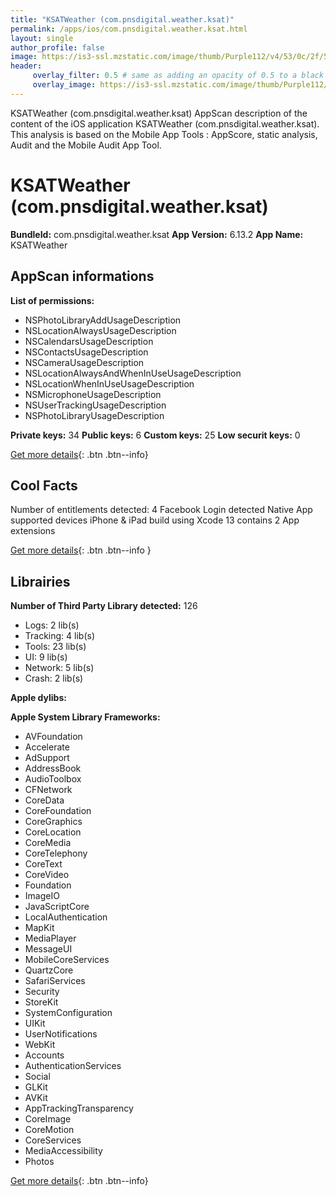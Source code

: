 ```yaml
---
title: "KSATWeather (com.pnsdigital.weather.ksat)"
permalink: /apps/ios/com.pnsdigital.weather.ksat.html
layout: single
author_profile: false
image: https://is3-ssl.mzstatic.com/image/thumb/Purple112/v4/53/0c/2f/530c2ff8-e7ca-a0e4-f13a-10dc936996e4/AppIcon-1x_U007emarketing-0-4-0-85-220.png/512x512bb.jpg
header: 
     overlay_filter: 0.5 # same as adding an opacity of 0.5 to a black background
     overlay_image: https://is3-ssl.mzstatic.com/image/thumb/Purple112/v4/53/0c/2f/530c2ff8-e7ca-a0e4-f13a-10dc936996e4/AppIcon-1x_U007emarketing-0-4-0-85-220.png/512x512bb.jpg
---
```

KSATWeather (com.pnsdigital.weather.ksat) AppScan description of the content of the iOS application KSATWeather (com.pnsdigital.weather.ksat). This analysis is based on the Mobile App Tools : AppScore, static analysis, Audit and the Mobile Audit App Tool.

# KSATWeather (com.pnsdigital.weather.ksat)

**BundleId:** com.pnsdigital.weather.ksat
**App Version:** 6.13.2
**App Name:** KSATWeather


## AppScan informations 

**List of permissions:** 
- NSPhotoLibraryAddUsageDescription
- NSLocationAlwaysUsageDescription
- NSCalendarsUsageDescription
- NSContactsUsageDescription
- NSCameraUsageDescription
- NSLocationAlwaysAndWhenInUseUsageDescription
- NSLocationWhenInUseUsageDescription
- NSMicrophoneUsageDescription
- NSUserTrackingUsageDescription
- NSPhotoLibraryUsageDescription
  
  
**Private keys:** 34
**Public keys:** 6
**Custom keys:** 25
**Low securit keys:** 0
  
[Get more details](/pricing.html){: .btn .btn--info}

## Cool Facts

Number of entitlements detected: 4
Facebook Login detected
Native App
supported devices iPhone & iPad
build using Xcode 13
contains 2 App extensions
  
[Get more details](/pricing.html){: .btn .btn--info }

## Librairies 
**Number of Third Party Library detected:** 126
- Logs: 2 lib(s)
- Tracking: 4 lib(s)
- Tools: 23 lib(s)
- UI: 9 lib(s)
- Network: 5 lib(s)
- Crash: 2 lib(s)


**Apple dylibs:**


**Apple System Library Frameworks:**
- AVFoundation
- Accelerate
- AdSupport
- AddressBook
- AudioToolbox
- CFNetwork
- CoreData
- CoreFoundation
- CoreGraphics
- CoreLocation
- CoreMedia
- CoreTelephony
- CoreText
- CoreVideo
- Foundation
- ImageIO
- JavaScriptCore
- LocalAuthentication
- MapKit
- MediaPlayer
- MessageUI
- MobileCoreServices
- QuartzCore
- SafariServices
- Security
- StoreKit
- SystemConfiguration
- UIKit
- UserNotifications
- WebKit
- Accounts
- AuthenticationServices
- Social
- GLKit
- AVKit
- AppTrackingTransparency
- CoreImage
- CoreMotion
- CoreServices
- MediaAccessibility
- Photos


  
[Get more details](/pricing.html){: .btn .btn--info}

